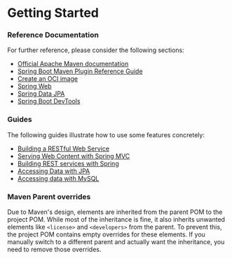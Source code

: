 # Getting Started

### Reference Documentation
For further reference, please consider the following sections:

* [Official Apache Maven documentation](https://maven.apache.org/guides/index.html)
* [Spring Boot Maven Plugin Reference Guide](https://docs.spring.io/spring-boot/3.3.12-SNAPSHOT/maven-plugin)
* [Create an OCI image](https://docs.spring.io/spring-boot/3.3.12-SNAPSHOT/maven-plugin/build-image.html)
* [Spring Web](https://docs.spring.io/spring-boot/3.3.12-SNAPSHOT/reference/web/servlet.html)
* [Spring Data JPA](https://docs.spring.io/spring-boot/3.3.12-SNAPSHOT/reference/data/sql.html#data.sql.jpa-and-spring-data)
* [Spring Boot DevTools](https://docs.spring.io/spring-boot/3.3.12-SNAPSHOT/reference/using/devtools.html)

### Guides
The following guides illustrate how to use some features concretely:

* [Building a RESTful Web Service](https://spring.io/guides/gs/rest-service/)
* [Serving Web Content with Spring MVC](https://spring.io/guides/gs/serving-web-content/)
* [Building REST services with Spring](https://spring.io/guides/tutorials/rest/)
* [Accessing Data with JPA](https://spring.io/guides/gs/accessing-data-jpa/)
* [Accessing data with MySQL](https://spring.io/guides/gs/accessing-data-mysql/)

### Maven Parent overrides

Due to Maven's design, elements are inherited from the parent POM to the project POM.
While most of the inheritance is fine, it also inherits unwanted elements like `<license>` and `<developers>` from the parent.
To prevent this, the project POM contains empty overrides for these elements.
If you manually switch to a different parent and actually want the inheritance, you need to remove those overrides.

